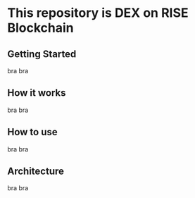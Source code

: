 # This repository is DEX on RISE Blockchain

## Getting Started

bra bra

## How it works

bra bra

## How to use

bra bra

## Architecture

bra bra
